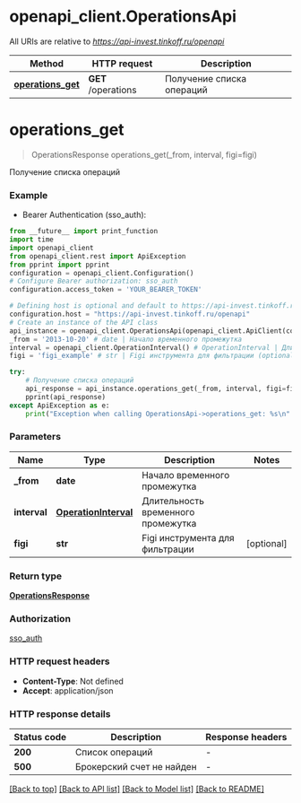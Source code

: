 # openapi_client.OperationsApi

All URIs are relative to *https://api-invest.tinkoff.ru/openapi*

Method | HTTP request | Description
------------- | ------------- | -------------
[**operations_get**](OperationsApi.md#operations_get) | **GET** /operations | Получение списка операций


# **operations_get**
> OperationsResponse operations_get(_from, interval, figi=figi)

Получение списка операций

### Example

* Bearer Authentication (sso_auth):
```python
from __future__ import print_function
import time
import openapi_client
from openapi_client.rest import ApiException
from pprint import pprint
configuration = openapi_client.Configuration()
# Configure Bearer authorization: sso_auth
configuration.access_token = 'YOUR_BEARER_TOKEN'

# Defining host is optional and default to https://api-invest.tinkoff.ru/openapi
configuration.host = "https://api-invest.tinkoff.ru/openapi"
# Create an instance of the API class
api_instance = openapi_client.OperationsApi(openapi_client.ApiClient(configuration))
_from = '2013-10-20' # date | Начало временного промежутка
interval = openapi_client.OperationInterval() # OperationInterval | Длительность временного промежутка
figi = 'figi_example' # str | Figi инструмента для фильтрации (optional)

try:
    # Получение списка операций
    api_response = api_instance.operations_get(_from, interval, figi=figi)
    pprint(api_response)
except ApiException as e:
    print("Exception when calling OperationsApi->operations_get: %s\n" % e)
```

### Parameters

Name | Type | Description  | Notes
------------- | ------------- | ------------- | -------------
 **_from** | **date**| Начало временного промежутка | 
 **interval** | [**OperationInterval**](.md)| Длительность временного промежутка | 
 **figi** | **str**| Figi инструмента для фильтрации | [optional] 

### Return type

[**OperationsResponse**](OperationsResponse.md)

### Authorization

[sso_auth](../README.md#sso_auth)

### HTTP request headers

 - **Content-Type**: Not defined
 - **Accept**: application/json

### HTTP response details
| Status code | Description | Response headers |
|-------------|-------------|------------------|
**200** | Список операций |  -  |
**500** | Брокерский счет не найден |  -  |

[[Back to top]](#) [[Back to API list]](../README.md#documentation-for-api-endpoints) [[Back to Model list]](../README.md#documentation-for-models) [[Back to README]](../README.md)

